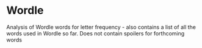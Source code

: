 # Wordle
Analysis of Wordle words for letter frequency - also contains a list of all the words used in Wordle so far. Does not contain spoilers for forthcoming words
